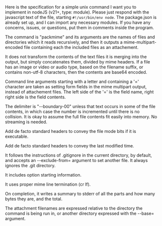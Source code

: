 Here is the specification for a simple unix command I want you to implement in nodeJS (v21+, type: module). Please just respond with the javascript text of the file, starting `#!/usr/bin/env node`. The package.json is already set up, and I can import any necessary modules. If you have any concerns, issues, or questions, put them in comments inside the program.

The command is "packmime" and its arguments are the names of files and directories which it reads recursively, and then it outputs a mime-multipart-encoded file containing each the included files as an attachement.

It does not transform the contents of the text files it is merging into the output, but simply concatenates them, divided by mime headers. If a file has an image or video or audio type, based on the filename suffix, or contains non-utf-8 characters, then the contents are base64 encoded.

Command line arguments starting with a letter and containing a '=' character are taken as setting form fields in the mime multipart output, instead of attachement files. The left side of the '=' is the field name, right right side is the field contents.

The delimiter is "--boundary-00" unless that text occurs in some of the file contents, in which case the number is incremented until there is no collision. It is okay to assume the full file contents fit easily into memory. No streaming is needed.

Add de facto standard headers to convey the file mode bits if it is executable.

Add de facto standard headers to convey the last modified time.

It follows the instructions of .gitignore in the current directory, by default, and accepts an --exclude-from= argument to set another file. It always ignores the .git directory.

It includes option starting information.

It uses proper mime line termination (cr lf).

On completion, it writes a summary to stderr of all the parts and how many bytes they are, and the total.

The attachment filenames are expressed relative to the directory the command is being run in, or another directory expressed with the --base= argument.

